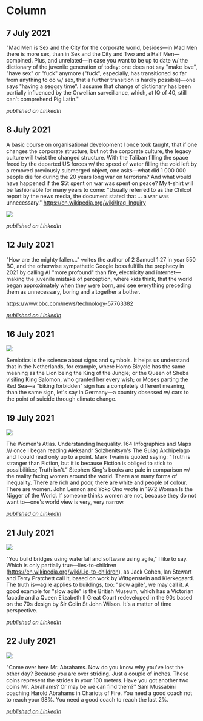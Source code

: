 # Column

## 7 July 2021

"Mad Men is Sex and the City for the corporate world, besides—in Mad Men there is more sex, than in Sex and the City and Two and a Half Men—combined. Plus, and unrelated—in case you want to be up to date w/ the dictionary of the juvenile generation of today: one does not say "make love", "have sex" or "fuck" anymore ("fuck", especially, has transitioned so far from anything to do w/ sex, that a further transition is hardly possible)—one says "having a seggsy time". I assume that change of dictionary has been partially influenced by the Orwellian surveillance, which, at IQ of 40, still can't comprehend Pig Latin."

_published on LinkedIn_

## 8 July 2021

A basic course on organisational development I once took taught, that if one changes the corporate structure, but not the corporate culture, the legacy culture will twist the changed structure. With the Taliban filling the space freed by the departed US forces w/ the speed of water filling the void left by a removed previously submerged object, one asks—what did 1 000 000 people die for during the 20 years long war on terrorism? And what would have happened if the $5t spent on war was spent on peace? My t-shirt will be fashionable for many years to come: "Usually referred to as the Chilcot report by the news media, the document stated that ... a war was unnecessary." https://en.wikipedia.org/wiki/Iraq_Inquiry

![](Images/8CB1F1DB-B23E-4DBC-9625-61162771C6F8.jpeg)

_published on LinkedIn_

## 12 July 2021

"How are the mighty fallen..." writes the author of 2 Samuel 1:27 in year 550 BC, and the otherwise sympathetic Google boss fulfills the prophecy in 2021 by calling AI "more profound" than fire, electricity and internet—making the juvenile mistake of perception, where kids think, that the world began approximately when they were born, and see everything preceding them as unnecessary, boring and altogether a bother.

https://www.bbc.com/news/technology-57763382

[_published on LinkedIn_](https://www.linkedin.com/posts/dahoum_google-boss-sundar-pichai-warns-of-threats-activity-6820312792873099264-XESg)

## 16 July 2021

![](Images/B7798A54-8789-4581-8C35-A18FBC6BFE4B.jpeg)

Semiotics is the science about signs and symbols. It helps us understand that in the Netherlands, for example, where Homo Bicycle has the same meaning as the Lion being the King of the Jungle; or the Queen of Sheba visiting King Salomon, who granted her every wish; or Moses parting the Red Sea—a "biking forbidden" sign has a completely different meaning, than the same sign, let's say in Germany—a country obsessed w/ cars to the point of suicide through climate change.

## 19 July 2021

![](Images/421A1CAE-5107-4F2F-8B40-0A07B3355C74.jpeg)

The Women's Atlas. Understanding Inequality. 164 Infographics and Maps /// once I began reading Aleksandr Solzhenitsyn's The Gulag Archipelago and I could read only up to a point. Mark Twain is quoted saying: “Truth is stranger than Fiction, but it is because Fiction is obliged to stick to possibilities; Truth isn't.” Stephen King's books are pale in comparison w/ the reality facing women around the world. There are many forms of inequality. There are rich and poor, there are white and people of colour. There are women. John Lennon and Yoko Ono wrote in 1972 Woman Is the Nigger of the World. If someone thinks women are not, because they do not want to—one's world view is very, very narrow.

[_published on LinkedIn_](https://www.linkedin.com/posts/dahoum_the-womens-atlas-understanding-inequality-activity-6822979022239096832-oW-w)

## 21 July 2021

![](Images/IMG_1374.JPG)

"You build bridges using waterfall and software using agile," I like to say. Which is only partially true—lies-to-children (https://en.wikipedia.org/wiki/Lie-to-children), as Jack Cohen, Ian Stewart and Terry Pratchett call it, based on work by Wittgenstein and Kierkegaard. The truth is—agile applies to buildings, too: "slow agile", we may call it. A good example for "slow agile" is the British Museum, which has a Victorian facade and a Queen Elizabeth II Great Court redeveloped in the 90s based on the 70s design by Sir Colin St John Wilson. It's a matter of time perspective.

[_published on LinkedIn_](https://www.linkedin.com/posts/dahoum_you-build-bridges-using-waterfall-and-software-activity-6823901332810817536-QByd)

## 22 July 2021

![](Images/Bildschirmfoto_2021-07-22_um_23.04.41.png)

"Come over here Mr. Abrahams. Now do you know why you've lost the other day? Because you are over striding. Just a couple of inches. These coins represent the strides in your 100 meters. Have you got another two coins Mr. Abrahams? Or may be we can find them?" Sam Mussabini coaching Harold Abrahams in Chariots of Fire. You need a good coach not to reach your 98%. You need a good coach to reach the last 2%.

[_published on LinkedIn_](https://www.linkedin.com/posts/dahoum_come-over-here-mr-abrahams-now-do-you-activity-6824084522867421184-xBaR)
